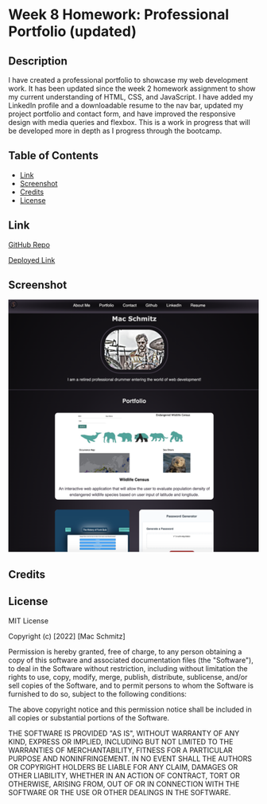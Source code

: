 # Week 8 Homework: Professional Portfolio (updated)

## Description

I have created a professional portfolio to showcase my web development work. It has been updated since the week 2 homework assignment to show my current understanding of HTML, CSS, and JavaScript. I have added my LinkedIn profile and a downloadable resume to the nav bar, updated my project portfolio and contact form, and have improved the responsive design with media queries and flexbox. This is a work in progress that will be developed more in depth as I progress through the bootcamp.

## Table of Contents

- [Link](#link)
- [Screenshot](#screenshot)
- [Credits](#credits)
- [License](#license)

## Link

[GitHub Repo](https://github.com/mschmitzzz/hw-2-professional-portfolio)

[Deployed Link](https://mschmitzzz.github.io/hw-2-professional-portfolio/)

## Screenshot

![screenshot](assets/images/screenshot.png)

## Credits

## License

MIT License

Copyright (c) [2022] [Mac Schmitz]

Permission is hereby granted, free of charge, to any person obtaining a copy
of this software and associated documentation files (the "Software"), to deal
in the Software without restriction, including without limitation the rights
to use, copy, modify, merge, publish, distribute, sublicense, and/or sell
copies of the Software, and to permit persons to whom the Software is
furnished to do so, subject to the following conditions:

The above copyright notice and this permission notice shall be included in all
copies or substantial portions of the Software.

THE SOFTWARE IS PROVIDED "AS IS", WITHOUT WARRANTY OF ANY KIND, EXPRESS OR
IMPLIED, INCLUDING BUT NOT LIMITED TO THE WARRANTIES OF MERCHANTABILITY,
FITNESS FOR A PARTICULAR PURPOSE AND NONINFRINGEMENT. IN NO EVENT SHALL THE
AUTHORS OR COPYRIGHT HOLDERS BE LIABLE FOR ANY CLAIM, DAMAGES OR OTHER
LIABILITY, WHETHER IN AN ACTION OF CONTRACT, TORT OR OTHERWISE, ARISING FROM,
OUT OF OR IN CONNECTION WITH THE SOFTWARE OR THE USE OR OTHER DEALINGS IN THE
SOFTWARE.
